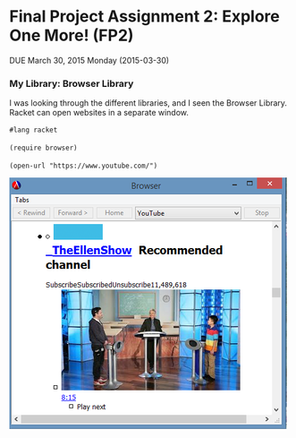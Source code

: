 # Final Project Assignment 2: Explore One More! (FP2) 
DUE March 30, 2015 Monday (2015-03-30)

### My Library: Browser Library

I was looking through the different libraries, and I seen the Browser Library. Racket can open websites in a separate window.
```
#lang racket

(require browser)
 
(open-url "https://www.youtube.com/")
```

![Browser Image](https://github.com/ronaldlc2245/FP2/blob/master/Browser1.PNG)

